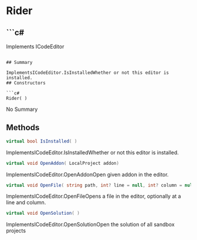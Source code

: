 # Rider

## ```c#
Implements ICodeEditor
```

## Summary

ImplementsICodeEditor.IsInstalledWhether or not this editor is installed.
## Constructors

```c#
Rider( ) 
```
No Summary
## Methods

```c#
virtual bool IsInstalled( ) 
```
ImplementsICodeEditor.IsInstalledWhether or not this editor is installed.
```c#
virtual void OpenAddon( LocalProject addon) 
```
ImplementsICodeEditor.OpenAddonOpen given addon in the editor.
```c#
virtual void OpenFile( string path, int? line = null, int? column = null) 
```
ImplementsICodeEditor.OpenFileOpens a file in the editor, optionally at a line and column.
```c#
virtual void OpenSolution( ) 
```
ImplementsICodeEditor.OpenSolutionOpen the solution of all sandbox projects

